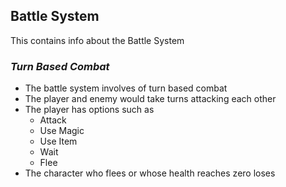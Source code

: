 ## **Battle System**

This contains info about the Battle System

### _Turn Based Combat_

- The battle system involves of turn based combat
- The player and enemy would take turns attacking each other
- The player has options such as
  - Attack
  - Use Magic
  - Use Item
  - Wait
  - Flee
- The character who flees or whose health reaches zero loses
